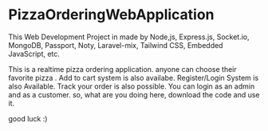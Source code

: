 # PizzaOrderingWebApplication
This Web Development Project in made by Node,js, Express.js, Socket.io,  MongoDB, Passport, Noty, Laravel-mix, Tailwind CSS, Embedded JavaScript, etc.

This is a realtime pizza ordering application. anyone can choose their favorite pizza . Add to cart system is also availabe. Register/Login System is also Available. 
Track your order is also possible. 
You can login as an admin and as a customer.
so, what are you doing here, download the code and use it.

good luck :)
